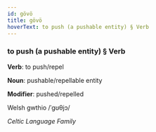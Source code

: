 ```yaml
---
id: gövö
title: gövö
hoverText: to push (a pushable entity) § Verb
---
```


### to push (a pushable entity) § Verb

**Verb**: to push/repel

**Noun**: pushable/repellable entity

**Modifier**: pushed/repelled

Welsh gwthio /ˈɡʊθjɔ/

*Celtic Language Family*